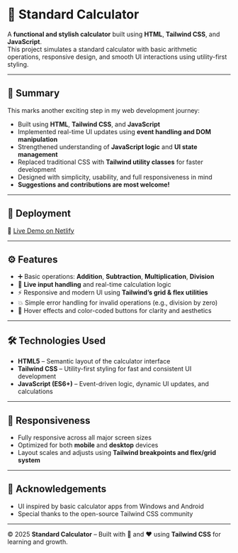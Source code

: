 # 🧮 Standard Calculator

A **functional and stylish calculator** built using **HTML**, **Tailwind CSS**, and **JavaScript**.  
This project simulates a standard calculator with basic arithmetic operations, responsive design, and smooth UI interactions using utility-first styling.

---

## 📌 Summary

This marks another exciting step in my web development journey:

- Built using **HTML**, **Tailwind CSS**, and **JavaScript**
- Implemented real-time UI updates using **event handling and DOM manipulation**
- Strengthened understanding of **JavaScript logic** and **UI state management**
- Replaced traditional CSS with **Tailwind utility classes** for faster development
- Designed with simplicity, usability, and full responsiveness in mind
- **Suggestions and contributions are most welcome!**

---

## 🚀 Deployment

🔗 [Live Demo on Netlify](https://ayeshascalculator.netlify.app/)

---

## ⚙️ Features

- ➕ Basic operations: **Addition**, **Subtraction**, **Multiplication**, **Division**
- 🔢 **Live input handling** and real-time calculation logic
- ⚡ Responsive and modern UI using **Tailwind’s grid & flex utilities**
- 💥 Simple error handling for invalid operations (e.g., division by zero)
- 🎨 Hover effects and color-coded buttons for clarity and aesthetics

---

## 🛠 Technologies Used

- **HTML5** – Semantic layout of the calculator interface  
- **Tailwind CSS** – Utility-first styling for fast and consistent UI development  
- **JavaScript (ES6+)** – Event-driven logic, dynamic UI updates, and calculations  

---

## 📱 Responsiveness

- Fully responsive across all major screen sizes
- Optimized for both **mobile** and **desktop** devices
- Layout scales and adjusts using **Tailwind breakpoints and flex/grid system**

---

## 🙏 Acknowledgements

- UI inspired by basic calculator apps from Windows and Android
- Special thanks to the open-source Tailwind CSS community

---

&copy; 2025 **Standard Calculator** – Built with 🧠 and ❤️ using **Tailwind CSS** for learning and growth.
